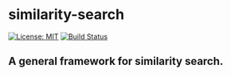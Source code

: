 similarity-search
==============
[![License: MIT](https://img.shields.io/badge/License-MIT-yellow.svg)](https://opensource.org/licenses/MIT) 
[![Build Status](https://travis-ci.com/xinyandai/similarity-search.svg?token=rQzxktTxAXqqyNh8ZrSa&branch=master)](https://travis-ci.com/xinyandai/similarity-search)
## A general framework for similarity search.
